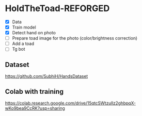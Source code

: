 # HoldTheToad-REFORGED

- [x] Data
- [x] Train model
- [x] Detect hand on photo
- [ ] Prepare toad image for the photo (color/brightness correction)
- [ ] Add a toad
- [ ] Tg bot

## Dataset
https://github.com/SubhiH/HandsDataset

## Colab with training
https://colab.research.google.com/drive/15qtcSWtzulIz2ghbpqX-wKo9bea9CcRK?usp=sharing